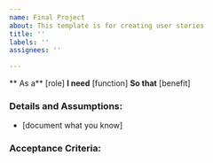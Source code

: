 ```yaml
---
name: Final Project
about: This template is for creating user stories
title: ''
labels: ''
assignees: ''

---
```


** As a** [role]
**I need** [function]
**So that** [benefit]

### Details and Assumptions:
* [document what you know]

### Acceptance Criteria:
